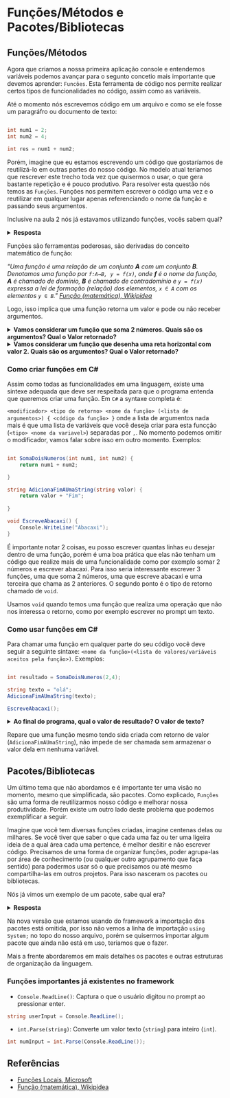 # Funções/Métodos e Pacotes/Bibliotecas

## Funções/Métodos

Agora que criamos a nossa primeira aplicação console e entendemos variáveis podemos avançar para o segunto concetio mais importante que devemos aprender: `Funcões`. Esta ferramenta de código nos permite realizar certos tipos de funcionalidades no código, assim como as variáveis.

Até o momento nós escrevemos código em um arquivo e como se ele fosse um paragráfro ou documento de texto:

```csharp

int num1 = 2;
int num2 = 4;

int res = num1 + num2;
```

Porém, imagine que eu estamos escrevendo um código que gostaríamos de reutilizá-lo em outras partes do nosso código. No modelo atual teriamos que rescrever este trecho toda vez que quisermos o usar, o que gera bastante repetição e é pouco produtivo. Para resolver esta questão nós temos as `Funções`. Funções nos permitem escrever o código uma vez e o reutilizar em qualquer lugar apenas referenciando o nome da função e passando seus argumentos.

Inclusive na aula 2 nós já estavamos utilizando funções, vocês sabem qual?

<details>
<summary><b>Resposta</b></summary>

A função `WriteLine`.

</details>

Funções são ferramentas poderosas, são derivadas do conceito matemático de função:

*"Uma função é uma relação de um conjunto **A** com um conjunto **B**. Denotamos uma função por 
`f:A→B, y = f(x)`, onde **f** é o nome da função, **A** é chamado de domínio, **B** é chamado de contradomínio e 
`y = f(x)` expressa a lei de formação (relação) dos elementos, `x ∈ A` com os elementos 
`y ∈ B`." [Função (matemática), Wikipidea](https://pt.wikipedia.org/wiki/Fun%C3%A7%C3%A3o_(matem%C3%A1tica))*

Logo, isso implica que uma função retorna um valor e pode ou não receber argumentos. 

<details>
<summary><b>Vamos considerar um função que soma 2 números.
Quais são os argumentos? Qual o Valor retornado?</b></summary>

A função descrita tem a forma matemática `f(x,y) = x + y`. Onde **x** é o priemiro argumento que devemos passar para a função, o primeiro número a ser somado e
**y** é o segundo argumento, o segundo número a ser somado. Já, *f* é o resultado desta função, a somatória dos 2 números.
</details>

<details>
<summary><b>Vamos considerar um função que desenha uma reta horizontal com valor 2.
Quais são os argumentos? Qual o Valor retornado?</b></summary>

A função descrita tem a forma matemática `f(?) = 2`. Onde não existem argumentos, ou eles não importam. Já, *f* o resultado desta função, é sempre 2.
</details>

### Como criar funções em C#

Assim como todas as funcionalidades em uma linguagem, existe uma sintexe adequada que deve ser respeitada para que o programa entenda que queremos criar uma função. Em `C#` a syntaxe completa é:

`<modificador> <tipo do retorno> <nome da função> (<lista de argumentos>) { <código da função> }` onde a lista de argumentos nada mais é que uma lista de variáveis que você deseja criar para esta funcção (`<tipo> <nome da variavel>`) separadas por `,`. No momento podemos omitir o modificador, vamos falar sobre isso em outro momento. Exemplos:

```csharp

int SomaDoisNumeros(int num1, int num2) {
    return num1 + num2;

}

string AdicionaFimAUmaString(string valor) {
    return valor + "Fim";
    
}

void EscreveAbacaxi() {
    Console.WriteLine("Abacaxi");
}

```

É importante notar 2 coisas, eu posso escrever quantas linhas eu desejar dentro de uma função, porém é uma boa prática que elas não tenham um código que realize mais de uma funcionalidade como por exemplo somar 2 números e escrever abacaxi. Para isso seria interessante escrever 3 funções, uma que soma 2 números, uma que escreve abacaxi e uma terceira que chama as 2 anteriores. O segundo ponto é o tipo de retorno chamado de `void`.

Usamos `void` quando temos uma função que realiza uma operação que não nos interessa o retorno, como por exemplo escrever no prompt um texto.


### Como usar funções em C#

Para chamar uma função em qualquer parte do seu código você deve seguir a seguinte sintaxe: `<nome da função>(<lista de valores/variáveis aceitos pela função>)`. Exemplos:

```csharp

int resultado = SomaDoisNumeros(2,4);

string texto = "olá";
AdicionaFimAUmaString(texto);

EscreveAbacaxi();

```

<details>
<summary><b>Ao final do programa, qual o valor de resultado? O valor de texto? </b></summary>

- `resultado` é igual a `6`.
- `texto` é igual a `"olá"`.
</details>

Repare que uma função mesmo tendo sida criada com retorno de valor (`AdicionaFimAUmaString`), não impede de ser chamada sem armazenar o valor dela em nenhuma variável.

## Pacotes/Bibliotecas

Um último tema que não abordamos e é importante ter uma visão no momento, mesmo que simplificada, são pacotes. Como explicado, `Funções` são uma forma de reutilizarmos nosso código e melhorar nossa produtividade. Porém existe um outro lado deste problema que podemos exemplificar a seguir.

Imagine que você tem diversas funções criadas, imagine centenas delas ou milhares. Se você tiver que saber o que cada uma faz ou ter uma ligeira ideia de a qual área cada uma pertence, é melhor desitir e não escrever código. Precisamos de uma forma de organizar funções, poder agrupa-las por área de conhecimento (ou qualquer outro agrupamento que faça sentido) para podermos usar só o que precisamos ou até mesmo compartilha-las em outros projetos. Para isso nasceram os pacotes ou bibliotecas.

Nós já vimos um exemplo de um pacote, sabe qual era?

<details>
<summary><b>Resposta</b></summary>
O pacote <b>System;</b>, da onde chamamos a função <b>WriteLine</b>> que pertence a uma classe chamada <b>Console</b>. Logo a linha <b>Console.Writeline(...)</b> é a chamada de uma função de dentro de um pacote.
</details>

Na nova versão que estamos usando do framework a importação dos pacotes está omitida, por isso não vemos a linha de importação `using System;` no topo do nosso arquivo, porém se quisermos importar algum pacote que ainda não está em uso, teriamos que o fazer.

Mais a frente abordaremos em mais detalhes os pacotes e outras estruturas de organização da linguagem.

### Funções importantes já existentes no framework

- `Console.ReadLine()`: Captura o que o usuário digitou no prompt ao pressionar enter.
```csharp
string userInput = Console.ReadLine();
```
- `int.Parse(string)`: Converte um valor texto (`string`) para inteiro (`int`).
```csharp
int numInput = int.Parse(Console.ReadLine());
```

## Referências

- [Funções Locais, Microsoft](https://learn.microsoft.com/pt-br/dotnet/csharp/programming-guide/classes-and-structs/local-functions)
- [Função (matemática), Wikipidea](https://pt.wikipedia.org/wiki/Fun%C3%A7%C3%A3o_(matem%C3%A1tica))